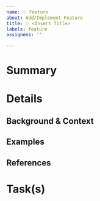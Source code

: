 ```yaml
---
name: ✨ Feature
about: Add/Implement Feature
title: ✨ <Insert Title>
labels: feature
assignees: ''

---
```


# Summary
<!---
A short description of the feature (TL;DR)
--->

# Details
<!---
A detailed description about what should be added, background, links, context information
and usage example(s) of the feature.
--->

## Background & Context
<!---
What is the motivation for the feature?
Assessment of the feature. Pros & cons, solutions and decisions concerning the feature (reasoning).
--->

## Examples
<!---
Example usage(s) of the feature.
--->

## References
<!---
Further references to e.g. other information resources like links to specification(s) etc.
--->

# Task(s)
<!---
A task list containing common task associated with this kind of issue, but also tasks specific to this issue.

e.g.:
- [ ] Refactor XYZ
- [ ] Bump version number
- [ ] Update documentation
- [ ] Update changelog
- [ ] ...
--->
